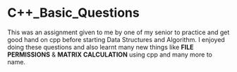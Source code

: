 # C++_Basic_Questions
This was an assignment given to me by one of my senior to practice and get good hand on cpp before starting Data Structures and Algorithm.
I enjoyed doing these questions and also learnt many new things like **FILE PERMISSIONS** & **MATRIX CALCULATION** using cpp and many more to name.
